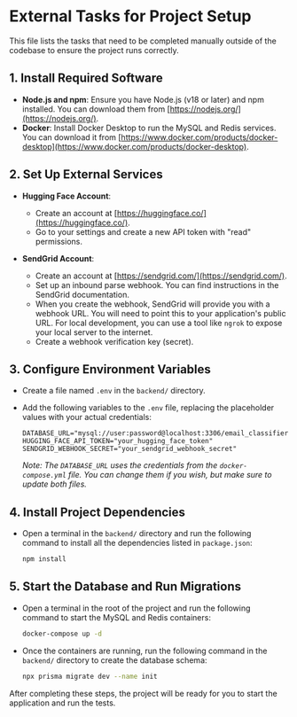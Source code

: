 # External Tasks for Project Setup

This file lists the tasks that need to be completed manually outside of the codebase to ensure the project runs correctly.

## 1. Install Required Software

- **Node.js and npm**: Ensure you have Node.js (v18 or later) and npm installed. You can download them from [https://nodejs.org/](https://nodejs.org/).
- **Docker**: Install Docker Desktop to run the MySQL and Redis services. You can download it from [https://www.docker.com/products/docker-desktop](https://www.docker.com/products/docker-desktop).

## 2. Set Up External Services

- **Hugging Face Account**:
  - Create an account at [https://huggingface.co/](https://huggingface.co/).
  - Go to your settings and create a new API token with "read" permissions.

- **SendGrid Account**:
  - Create an account at [https://sendgrid.com/](https://sendgrid.com/).
  - Set up an inbound parse webhook. You can find instructions in the SendGrid documentation.
  - When you create the webhook, SendGrid will provide you with a webhook URL. You will need to point this to your application's public URL. For local development, you can use a tool like `ngrok` to expose your local server to the internet.
  - Create a webhook verification key (secret).

## 3. Configure Environment Variables

- Create a file named `.env` in the `backend/` directory.
- Add the following variables to the `.env` file, replacing the placeholder values with your actual credentials:

  ```
  DATABASE_URL="mysql://user:password@localhost:3306/email_classifier"
  HUGGING_FACE_API_TOKEN="your_hugging_face_token"
  SENDGRID_WEBHOOK_SECRET="your_sendgrid_webhook_secret"
  ```

  *Note: The `DATABASE_URL` uses the credentials from the `docker-compose.yml` file. You can change them if you wish, but make sure to update both files.*

## 4. Install Project Dependencies

- Open a terminal in the `backend/` directory and run the following command to install all the dependencies listed in `package.json`:

  ```bash
  npm install
  ```

## 5. Start the Database and Run Migrations

- Open a terminal in the root of the project and run the following command to start the MySQL and Redis containers:

  ```bash
  docker-compose up -d
  ```

- Once the containers are running, run the following command in the `backend/` directory to create the database schema:

  ```bash
  npx prisma migrate dev --name init
  ```

After completing these steps, the project will be ready for you to start the application and run the tests.
